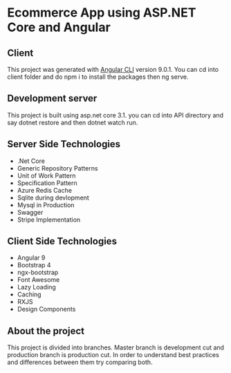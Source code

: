 # Ecommerce App using ASP.NET Core and Angular

## Client

This project was generated with [Angular CLI](https://github.com/angular/angular-cli) version 9.0.1. You can cd into client folder and do npm i to install the packages then ng serve.

## Development server

This project is built using asp.net core 3.1. you can cd into API directory and say dotnet restore and  then dotnet watch run.

## Server Side Technologies

- .Net Core
- Generic Repository Patterns
- Unit of Work Pattern
- Specification Pattern
- Azure Redis Cache
- Sqlite during devlopment
- Mysql in Production
- Swagger
- Stripe Implementation

## Client Side Technologies

- Angular 9
- Bootstrap 4
- ngx-bootstrap
- Font Awesome
- Lazy Loading
- Caching
- RXJS
- Design Components


## About the project

This project is divided into branches. Master branch is development cut and production branch is production cut. In order to understand best practices and differences between them try comparing both.
